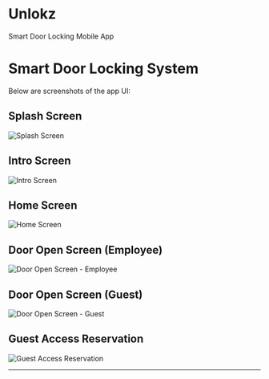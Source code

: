 # Unlokz
Smart Door Locking Mobile App

# Smart Door Locking System

Below are screenshots of the app UI:

## Splash Screen
![Splash Screen](screenshots/screen1.png)

## Intro Screen
![Intro Screen](screenshots/screen2.png)

## Home Screen
![Home Screen](screenshots/screen3.png)

## Door Open Screen (Employee)
![Door Open Screen - Employee](screenshots/screen4.png)

## Door Open Screen (Guest)
![Door Open Screen - Guest](screenshots/screen5.png)

## Guest Access Reservation
![Guest Access Reservation](screenshots/screen6.png)

---

